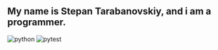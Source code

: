 ## My name is Stepan Tarabanovskiy, and i am a programmer.
![python](https://upload.wikimedia.org/wikipedia/commons/thumb/c/c3/Python-logo-notext.svg/935px-Python-logo-notext.svg.png)
![pytest](https://ibb.co/wYSyzD8)



<!--
**STEPANBARSIKOV/STEPANBARSIKOV** is a ✨ _special_ ✨ repository because its `README.md` (this file) appears on your GitHub profile.

Here are some ideas to get you started:

- 🔭 I’m currently working on ...
- 🌱 I’m currently learning ...
- 👯 I’m looking to collaborate on ...
- 🤔 I’m looking for help with ...
- 💬 Ask me about ...
- 📫 How to reach me: ...
- 😄 Pronouns: ...
- ⚡ Fun fact: ...
-->

